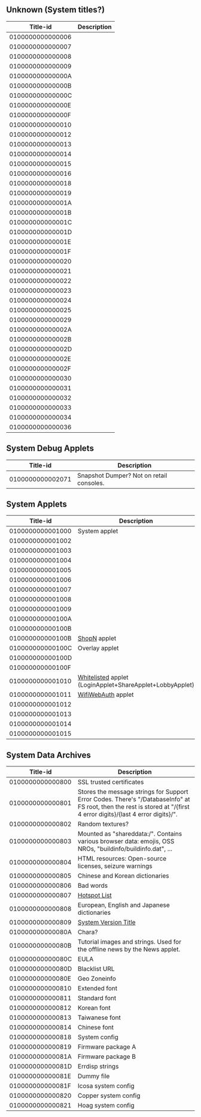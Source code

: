 ## Unknown (System titles?)

| Title-id         | Description |
| ---------------- | ----------- |
| 0100000000000006 |             |
| 0100000000000007 |             |
| 0100000000000008 |             |
| 0100000000000009 |             |
| 010000000000000A |             |
| 010000000000000B |             |
| 010000000000000C |             |
| 010000000000000E |             |
| 010000000000000F |             |
| 0100000000000010 |             |
| 0100000000000012 |             |
| 0100000000000013 |             |
| 0100000000000014 |             |
| 0100000000000015 |             |
| 0100000000000016 |             |
| 0100000000000018 |             |
| 0100000000000019 |             |
| 010000000000001A |             |
| 010000000000001B |             |
| 010000000000001C |             |
| 010000000000001D |             |
| 010000000000001E |             |
| 010000000000001F |             |
| 0100000000000020 |             |
| 0100000000000021 |             |
| 0100000000000022 |             |
| 0100000000000023 |             |
| 0100000000000024 |             |
| 0100000000000025 |             |
| 0100000000000029 |             |
| 010000000000002A |             |
| 010000000000002B |             |
| 010000000000002D |             |
| 010000000000002E |             |
| 010000000000002F |             |
| 0100000000000030 |             |
| 0100000000000031 |             |
| 0100000000000032 |             |
| 0100000000000033 |             |
| 0100000000000034 |             |
| 0100000000000036 |             |

## System Debug Applets

| Title-id         | Description                              |
| ---------------- | ---------------------------------------- |
| 0100000000002071 | Snapshot Dumper? Not on retail consoles. |

## System Applets

| Title-id         | Description                                                                                  |
| ---------------- | -------------------------------------------------------------------------------------------- |
| 0100000000001000 | System applet                                                                                |
| 0100000000001002 |                                                                                              |
| 0100000000001003 |                                                                                              |
| 0100000000001004 |                                                                                              |
| 0100000000001005 |                                                                                              |
| 0100000000001006 |                                                                                              |
| 0100000000001007 |                                                                                              |
| 0100000000001008 |                                                                                              |
| 0100000000001009 |                                                                                              |
| 010000000000100A |                                                                                              |
| 010000000000100B |                                                                                              |
| 010000000000100B | [ShopN](Internet%20Browser.md "wikilink") applet                                             |
| 010000000000100C | Overlay applet                                                                               |
| 010000000000100D |                                                                                              |
| 010000000000100F |                                                                                              |
| 0100000000001010 | [Whitelisted](Internet%20Browser.md "wikilink") applet (LoginApplet+ShareApplet+LobbyApplet) |
| 0100000000001011 | [WifiWebAuth](Internet%20Browser.md "wikilink") applet                                       |
| 0100000000001012 |                                                                                              |
| 0100000000001013 |                                                                                              |
| 0100000000001014 |                                                                                              |
| 0100000000001015 |                                                                                              |

## System Data Archives

| Title-id         | Description                                                                                                                                                          |
| ---------------- | -------------------------------------------------------------------------------------------------------------------------------------------------------------------- |
| 0100000000000800 | SSL trusted certificates                                                                                                                                             |
| 0100000000000801 | Stores the message strings for Support Error Codes. There's "/DatabaseInfo" at FS root, then the rest is stored at "/{first 4 error digits}/{last 4 error digits}/". |
| 0100000000000802 | Random textures?                                                                                                                                                     |
| 0100000000000803 | Mounted as "shareddata:/". Contains various browser data: emojis, OSS NROs, "buildinfo/buildinfo.dat", ...                                                           |
| 0100000000000804 | HTML resources: Open-source licenses, seizure warnings                                                                                                               |
| 0100000000000805 | Chinese and Korean dictionaries                                                                                                                                      |
| 0100000000000806 | Bad words                                                                                                                                                            |
| 0100000000000807 | [Hotspot List](Hotspot%20List.md "wikilink")                                                                                                                         |
| 0100000000000808 | European, English and Japanese dictionaries                                                                                                                          |
| 0100000000000809 | [System Version Title](System%20Version%20Title.md "wikilink")                                                                                                       |
| 010000000000080A | Chara?                                                                                                                                                               |
| 010000000000080B | Tutorial images and strings. Used for the offline news by the News applet.                                                                                           |
| 010000000000080C | EULA                                                                                                                                                                 |
| 010000000000080D | Blacklist URL                                                                                                                                                        |
| 010000000000080E | Geo Zoneinfo                                                                                                                                                         |
| 0100000000000810 | Extended font                                                                                                                                                        |
| 0100000000000811 | Standard font                                                                                                                                                        |
| 0100000000000812 | Korean font                                                                                                                                                          |
| 0100000000000813 | Taiwanese font                                                                                                                                                       |
| 0100000000000814 | Chinese font                                                                                                                                                         |
| 0100000000000818 | System config                                                                                                                                                        |
| 0100000000000819 | Firmware package A                                                                                                                                                   |
| 010000000000081A | Firmware package B                                                                                                                                                   |
| 010000000000081D | Errdisp strings                                                                                                                                                      |
| 010000000000081E | Dummy file                                                                                                                                                           |
| 010000000000081F | Icosa system config                                                                                                                                                  |
| 0100000000000820 | Copper system config                                                                                                                                                 |
| 0100000000000821 | Hoag system config                                                                                                                                                   |
